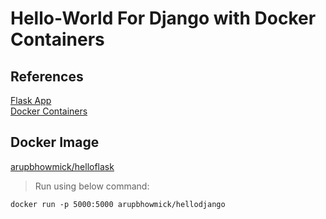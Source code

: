 # Hello-World For Django with Docker Containers

## References  
[Flask App](https://code.visualstudio.com/docs/python/tutorial-django)  
[Docker Containers](https://code.visualstudio.com/docs/containers/quickstart-python) 

## Docker Image
[arupbhowmick/helloflask](https://hub.docker.com/repository/docker/arupbhowmick/hellodjango)

> Run using below command:

```docker run -p 5000:5000 arupbhowmick/hellodjango```
